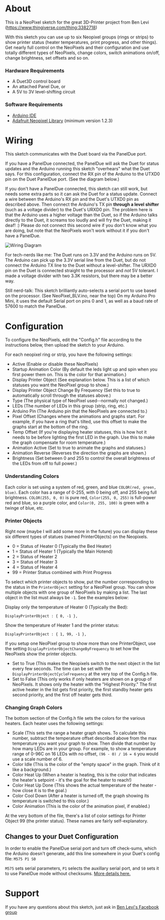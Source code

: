 # About
This is a NeoPixel sketch for the great 3D-Printer project from Ben Levi (https://www.thingiverse.com/thing:3382718)

With this sketch you can use up to six Neopixel groups (rings or strips) to show printer status (heater temperatures, print progress, and other things). Get nearly full control on the NeoPixels and their configuration and use totally different types of NeoPixels, change colors, switch animations on/off, change brightness, set offsets and so on.

### Hardware Requirements
- A Duet3D control board
- An attached Panel Due, or
- A 5V to 3V level-shifting circuit

### Software Requirements
- [Arduino IDE](https://www.arduino.cc/en/software)
- [Adafruit Neopixel Library](https://github.com/adafruit/Adafruit_NeoPixel) (minimum version 1.2.3)

# Wiring
This sketch communicates with the Duet board via the PanelDue port.

If you have a PanelDue connected, the PanelDue will ask the Duet for status updates and the Arduino running this sketch "overhears" what the Duet says. For this configuration, connect the RX pin of the Arduino to the UTXD0 pin on the Duet PanelDue port. (See the diagram below.)

If you don't have a PanelDue connected, this sketch can still work, but needs some extra parts so it can ask the Duet for a status update. Connect a wire between the Arduino's RX pin and the Duet's UTXD0 pin as described above. Then connect the Arduino's TX pin **through a level shifter** (such as a voltage divider) to the Duet's URXD0 pin. The problem here is that the Arduino uses a higher voltage than the Duet, so if the Arduino talks directly to the Duet, it screams too loudly and will fry the Duet, making it deaf! :) Please do not connect this second wire if you don't know what you are doing, but note that the NeoPixels won't work without it if you don't have a PanelDue.

![Wiring Diagram](https://forum.duet3d.com/assets/uploads/files/1596792970038-screenshot-2020-08-07-at-11.34.09.png)

For tech-nerds like me: The Duet runs on 3.3V and the Arduino runs on 5V. The Arduino can pick up the 3.3V serial line from the Duet, but do not connect the Arduino TX line to the Duet without a level-shifter. The URXD0 pin on the Duet is connected straight to the processor and *not* 5V tolerant. I made a voltage divider with two 3.3K resistors, but there may be a better way.

Still nerd-talk: This sketch brilliantly auto-selects a serial port to use based on the processor. (See NeoPixel_BLV.ino, near the top) On my Arduino Pro Mini, it uses the default Serial port on pins 0 and 1, as well as a baud rate of 57600 to match the PanelDue.

# Configuration
To configure the NeoPixels, edit the "Config.h" file according to the instructions below, then upload the sketch to your Arduino.

For each neopixel ring or strip, you have the following settings:
- Active (Enable or disable these NeoPixels)
- Startup Animation Color (By default the leds light up and spin when you first power them on. This is the color for that animation.)
- Display Printer Object (See explanation below. This is a list of which statuses you want the NeoPixel group to show.)
- Display Printer Object Change By Frequency (Set this to true to automatically scroll through the statuses above.)
- Type (The physical type of NeoPixel used--normally not changed.)
- LEDs (The number of LEDs in this group (strip, ring, etc.)
- Arduino Pin (The Arduino pin that the NeoPixels are connected to.)
- Pixel Offset (Changes where the animations and graphs start. For example, if you have a ring that's tilted, use this offset to make the graphs start at the bottom of the ring.
- Temp Offset (If you're displaying heater statuses, this is how hot it needs to be before lighting the first LED in the graph. Use this to make the graph compensate for room temperature.)
- Animation Active (Set to true to animate the graphs and statuses.)
- Animation Reverse (Reverses the direction the graphs are shown.)
- Brightness (Set between 0 and 255 to control the overall brightness of the LEDs from off to full power.)

### Understanding Colors
Each color is set using a system of red, green, and blue `COLOR(red, green, blue)`. Each color has a range of 0-255, with 0 being off, and 255 being full brightness. `COLOR(255, 0, 0)` is pure red, `Color(255, 0, 255)` is full-power red and blue, so a purple color, and `Color(0, 255, 100)` is green with a twinge of blue, etc.

### Printer Objects
Right now (maybe I will add some more in the future) you can display these six different types of statues (named PrinterObjects) on the Neopixels.
- 0 = Status of Heater 0 (Typically the Bed Heater)
- 1 = Status of Heater 1 (Typically the Main Hotend)
- 2 = Status of Heater 2
- 3 = Status of Heater 3
- 4 = Status of Heater 4
- 99 = Printer Status combined with Print Progress

To select which printer objects to show, put the number corresponding to the status in the `PrinterObject` setting for a NeoPixel group. You can show multiple objects with one group of NeoPixels by making a list. The last object in the list must always be `-1`. See the examples below:

Display only the temperature of Heater 0 (Typically the Bed):
```
DisplayPrinterObject : { 0, -1 },
```

Show the temperature of Heater 1 and the printer status:
```
DisplayPrinterObject : { 1, 99, -1 },
```

If you setup one NeoPixel group to show more than one PrinterObject, use the setting `DisplayPrinterObjectChangeByFrequency` to set how the NeoPixels show the printer objects.
- Set to True (This makes the Neopixels switch to the next object in the list every few seconds. The time can be set with the `DisplayPrinterObjectCycleFrequency` at the very top of the Config.h file.
- Set to False (This only works if only heaters are shown on a group of NeoPixels. It shows only the heater with the "Highest Priority." The first active heater in the list gets first priority, the first standby heater gets second priority, and the first off heater gets third.

### Changing Graph Colors
The bottom section of the Config.h file sets the colors for the various heaters. Each heater uses the following settings:
- Scale (This sets the range a heater graph shows. To calculate this number, subtract the temperature offset described above from the max temperature you want your graph to show. Then divide that number by how many LEDs are in your group. For example, to show a temperature range of 0-96C on 16 LEDs with no offset, `(96 - 0) / 16 = 6` you would use a scale number of 6.
- Color Idle (This is the color of the "empty space" in the graph. Think of it like a background.)
- Color Heat Up (When a heater is heating, this is the color that indicates the heater's setpoint - it's the goal for the heater to reach!)
- Color Heat Up Done (This shows the actual temperature of the heater - how close it is to the goal.)
- Color Cool Down (After a heater is turned off, the graph showing its temperature is switched to this color.)
- Color Animation (This is the color of the animation pixel, if enabled.)

At the very bottom of the file, there's a list of color settings for Printer Object 99 (the printer status). These names are fairly self-explanatory.

## Changes to your Duet Configuration
In order to enable the PanelDue serial port and turn off check-sums, which the Arduino doesn't generate, add this line somewhere in your Duet's config file:
`M575 P1 S0`

`M575` sets serial parameters, `P1` selects the auxillary serial port, and `S0` sets it to use PanelDue mode without checksums. [More details here.](https://duet3d.dozuki.com/Wiki/Gcode#Section_M575_Set_serial_comms_parameters)

# Support
If you have any questions about this sketch, just ask in [Ben Levi's Facebook group](https://www.facebook.com/groups/BenLevi/)
